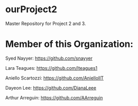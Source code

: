 # ourProject2

Master Repository for Project 2 and 3.

# Member of this Organization:

Syed Nayyer: https://github.com/snayyer

Lara Teagues: https://github.com/lteagues1

Aniello Scartozzi: https://github.com/AnielloIIT

Dayeon Lee: https://github.com/DianaLeee

Arthur Arreguin: https://github.com/AArreguin
